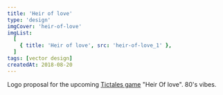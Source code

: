 ```yaml
---
title: 'Heir of love'
type: 'design'
imgCover: 'heir-of-love'
imgList:
  [
    { title: 'Heir of love', src: 'heir-of-love_1' },
  ]
tags: [vector design]
createdAt: 2018-08-20
---
```


Logo proposal for the upcoming [Tictales game](https://play.google.com/store/apps/details?id=com.tictales.stories.heiroflove) "Heir Of love". 80's vibes.
<!--more-->